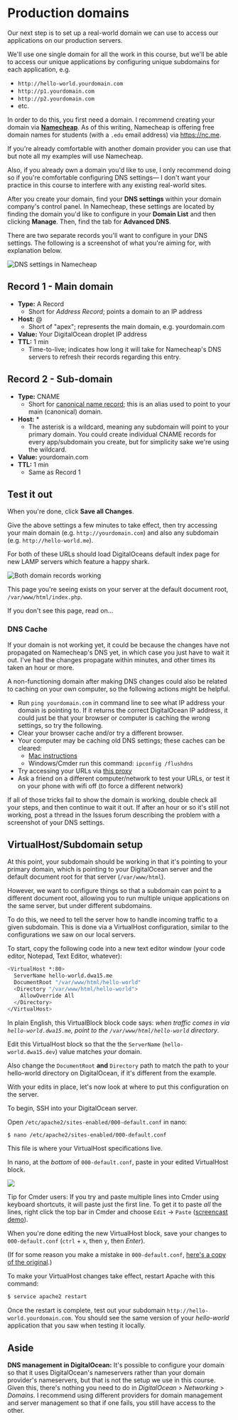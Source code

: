 # Production domains
Our next step is to set up a real-world domain we can use to access our applications on our production servers.

We'll use one single domain for all the work in this course, but we'll be able to access our unique applications by configuring unique subdomains for each application, e.g.

+ `http://hello-world.yourdomain.com`
+ `http://p1.yourdomain.com`
+ `http://p2.yourdomain.com`
+ etc.

In order to do this, you first need a domain. I recommend creating your domain via **[Namecheap](http://www.namecheap.com/?aff=61057)**. As of this writing, Namecheap is offering free domain names for students (with a `.edu` email address) via <https://nc.me>.

If you're already comfortable with another domain provider you can use that but note all my examples will use Namecheap.

Also, if you already own a domain you'd like to use, I only recommend doing so if you're comfortable configuring DNS settings&mdash; I don't want your practice in this course to interfere with any existing real-world sites.
 
After you create your domain, find your **DNS settings** within your domain company's control panel. In Namecheap, these settings are located by finding the domain you'd like to configure in your **Domain List** and then clicking **Manage**. Then, find the tab for **Advanced DNS**.

There are two separate records you'll want to configure in your DNS settings. The following is a screenshot of what you're aiming for, with explanation below.

<img src='https://s3.amazonaws.com/making-the-internet/version-control-namecheap-dns@2x.png' style='max-width:1000px;' alt='DNS settings in Namecheap'>

## Record 1 - Main domain
+ __Type:__ A Record
    + Short for *Address Record*; points a domain to an IP address
+ __Host:__ @
    + Short of "apex"; represents the main domain, e.g. yourdomain.com
+ __Value:__ Your DigitalOcean droplet IP address
+ __TTL:__ 1 min
    + Time-to-live; indicates how long it will take for Namecheap's DNS servers to refresh their records regarding this entry.


## Record 2 - Sub-domain
+ __Type:__ CNAME
    + Short for [canonical name record](https://en.wikipedia.org/wiki/CNAME_record); this is an alias used to point to your main (canonical) domain.
+ __Host:__ *
    + The asterisk is a wildcard, meaning any subdomain will point to your primary domain. You could create individual CNAME records for every app/subdomain you create, but for simplicity sake we're using the wildcard.
+ __Value:__ yourdomain.com
+ __TTL:__ 1 min
    + Same as Record 1


## Test it out
When you're done, click **Save all Changes**.

Give the above settings a few minutes to take effect, then try accessing your main domain (e.g. `http://yourdomain.com`) and also any subdomain (e.g. `http://hello-world.me`).

For both of these URLs should load DigitalOceans default index page for new LAMP servers which feature a happy shark.

<img src='https://s3.amazonaws.com/making-the-internet/version-control-both-domain-records-working@2x.png' style='max-width:1000px;' alt='Both domain records working'>

This page you're seeing exists on your server at the default document root, `/var/www/html/index.php`. 

If you don't see this page, read on...

### DNS Cache
If your domain is not working yet, it could be because the changes have not propagated on Namecheap's DNS yet, in which case you just have to wait it out. I've had the changes propagate within minutes, and other times its taken an hour or more.

A non-functioning domain after making DNS changes could also be related to caching on your own computer, so the following actions might be helpful.

+ Run `ping yourdomain.com` in command line to see what IP address your domain is pointing to. If it returns the correct DigitalOcean IP address, it could just be that your browser or computer is caching the wrong settings, so try the following.
+ Clear your browser cache and/or try a different browser.
+ Your computer may be caching old DNS settings; these caches can be cleared:
    + [Mac instructions](https://support.apple.com/en-us/HT202516)
    + Windows/Cmder run this command: `ipconfig /flushdns`
+ Try accessing your URLs via [this proxy](http://megaproxy.com/freesurf)
+ Ask a friend on a different computer/network to test your URLs, or test it on your phone with wifi off (to force a different network)

If all of those tricks fail to show the domain is working, double check all your steps, and then continue to wait it out. If after an hour or so it's still not working, post a thread in the Issues forum describing the problem with a screenshot of your DNS settings.


## VirtualHost/Subdomain setup
At this point, your subdomain should be working in that it's pointing to your primary domain, which is pointing to your DigitalOcean server and the default document root for that server (`/var/www/html`).

However, we want to configure things so that a subdomain can point to a different document root, allowing you to run multiple unique applications on the same server, but under different subdomains. 

To do this, we need to tell the server how to handle incoming traffic to a given subdomain. This is done via a VirtualHost configuration, similar to the configurations we saw on our local servers. 

To start, copy the following code into a new text editor window (your code editor, Notepad, Text Editor, whatever):

```bash
<VirtualHost *:80>
  ServerName hello-world.dwa15.me
  DocumentRoot "/var/www/html/hello-world"
  <Directory "/var/www/html/hello-world">
    AllowOverride All
  </Directory>
</VirtualHost>
```

In plain English, this VirtualBlock block code says: *when traffic comes in via `hello-world.dwa15.me`, point to the `/var/www/html/hello-world` directory*.

Edit this VirtualHost block so that the the `ServerName` (`hello-world.dwa15.dev`) value matches *your* domain.

Also change the `DocumentRoot` **and** `Directory` path to match the path to your hello-world directory on DigitalOcean, if it's different from the example.

With your edits in place, let's now look at where to put this configuration on the server.

To begin, SSH into your DigitalOcean server.

Open `/etc/apache2/sites-enabled/000-default.conf` in nano:

```bash
$ nano /etc/apache2/sites-enabled/000-default.conf
```

This file is where your VirtualHost specifications live.

In nano, at the *bottom* of `000-default.conf`, paste in your edited VirtualHost block.

<img src='https://s3.amazonaws.com/making-the-internet/vc-pasting-virtual-host-block@2x.png' style='max-width:1152px'>

Tip for Cmder users: If you try and paste multiple lines into Cmder using keyboard shortcuts, it will paste just the first line. To get it to paste *all* the lines, right click the top bar in Cmder and choose `Edit` -> `Paste` ([screencast demo](http://screencast.com/t/u43zTSEx4GKl)).

When you're done editing the new VirtualHost block, save your changes to `000-default.conf` (`ctrl` + `x`, then `y`, then *Enter*).

(If for some reason you make a mistake in `000-default.conf`, [here's a copy of the original](https://gist.github.com/susanBuck/790ea5a0d1ad7d02e586).)

To make your VirtualHost changes take effect, restart Apache with this command:

```bash
$ service apache2 restart
```

Once the restart is complete, test out your subdomain `http://hello-world.yourdomain.com`. You should see the same version of your *hello-world* application that you saw when testing it locally.


## Aside
__DNS management in DigitalOcean:__ It's possible to configure your domain so that it uses DigitalOcean's nameservers rather than your domain provider's nameservers, but that is not the setup we use in this course. Given this, there's nothing you need to do in  *DigitalOcean* > *Networking* > *Domains*. I recommend using different providers for domain management and server management so that if one fails, you still have access to the other.
